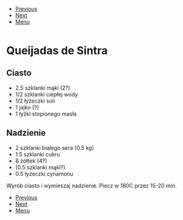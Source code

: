 <!-- Navigation Menu Start -->

- [Previous](<Queijadas de Leite.md>)
- [Next](<Rosół.md>)
- [Menu](<README.md>)

<div style="margin-bottom: 50px"></div>

<!-- /Navigation Menu Start -->


# Queijadas de Sintra

## Ciasto
- 2.5 szklanki mąki (2?)
- 1/2 szklanki ciepłej wody
- 1/2 łyżeczki soli
- 1 jajko (?)
- 1 łyżki stopionego masła

## Nadzienie
- 2 szklanki białego sera (0.5 kg)
- 1.5 szklanki cukru
- 8 żółtek (4?)
- (0.5 szklanki mąki?)
- 0.5 łyżeczki cynamonu

Wyrób ciasto i wymieszaj nadzienie. Piecz w 180C przez 15-20 min.


<!-- Navigation Menu End -->

- [Previous](<Queijadas de Leite.md>)
- [Next](<Rosół.md>)
- [Menu](<README.md>)

<div style="margin-bottom: 50px"></div>

<!-- /Navigation Menu End -->